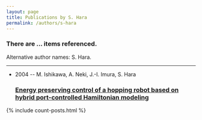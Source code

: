 ```yaml
---
layout: page
title: Publications by S. Hara
permalink: /authors/s-hara
---
```


<h3 id="number-posts">There are ... items referenced.</h3>
<p id='info-authors'>Alternative author names: S. Hara.</p>
<hr />
<ul class="post-list">
<li><span class='post-meta'>2004 -- M. Ishikawa, A. Neki, J.-I. Imura, S. Hara</span><h3><a class='post-link' href="{{ site.baseurl }}/energy-preserving-control-of-a-hopping-robot-based-on-hybrid-port-controlled-hamiltonian-modeling">Energy preserving control of a hopping robot based on hybrid port-controlled Hamiltonian modeling</a></h3></li>

</ul>
{% include count-posts.html %}

